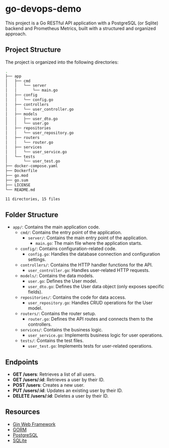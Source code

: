# go-devops-demo

This project is a Go RESTful API application with a PostgreSQL (or Sqlite) backend and Prometheus Metrics, built with a structured and organized approach. 

## Project Structure

The project is organized into the following directories:

```bash
.
├── app
│   ├── cmd
│   │   └── server
│   │       └── main.go
│   ├── config
│   │   └── config.go
│   ├── controllers
│   │   └── user_controller.go
│   ├── models
│   │   ├── user_dto.go
│   │   └── user.go
│   ├── repositories
│   │   └── user_repository.go
│   ├── routers
│   │   └── router.go
│   ├── services
│   │   └── user_service.go
│   └── tests
│       └── user_test.go
├── docker-compose.yaml
├── Dockerfile
├── go.mod
├── go.sum
├── LICENSE
└── README.md

11 directories, 15 files
```

## Folder Structure

- `app/`: Contains the main application code.
  - `cmd/`: Contains the entry point of the application.
    - `server/`: Contains the main entry point of the application.
      - `main.go`: The main file where the application starts.
  - `config/`: Contains configuration-related code.
    - `config.go`: Handles the database connection and configuration settings.
  - `controllers/`: Contains the HTTP handler functions for the API.
    - `user_controller.go`: Handles user-related HTTP requests.
  - `models/`: Contains the data models.
    - `user.go`: Defines the User model.
    - `user_dto.go`: Defines the User data object (only exposes specific fields).
  - `repositories/`: Contains the code for data access.
    - `user_repository.go`: Handles CRUD operations for the User model.
  - `routers/`: Contains the router setup.
    - `router.go`: Defines the API routes and connects them to the controllers.
  - `services/`: Contains the business logic.
    - `user_service.go`: Implements business logic for user operations.
  - `tests/`: Contains the test files.
    - `user_test.go`: Implements tests for user-related operations.

## Endpoints

- **GET /users**: Retrieves a list of all users.
- **GET /users/:id**: Retrieves a user by their ID.
- **POST /users**: Creates a new user.
- **PUT /users/:id**: Updates an existing user by their ID.
- **DELETE /users/:id**: Deletes a user by their ID.

## Resources

- [Gin Web Framework](https://github.com/gin-gonic/gin)
- [GORM](https://gorm.io/)
- [PostgreSQL](https://www.postgresql.org/)
- [SQLite](https://www.sqlite.org/)

